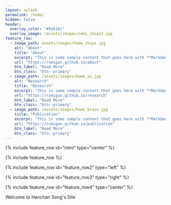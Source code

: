 ```yaml
---
layout: splash
permalink: /home/
hidden: false
header:
  overlay_color: "#5e616c"
  overlay_image: /assets/images/semi_chips2.jpg
feature_row:
  - image_path: assets/images/home_chips.jpg
    alt: "About"
    title: "About"
    excerpt: "This is some sample content that goes here with **Markdown** formatting."
    url: "https://rumigun.github.io/about"
    btn_label: "Read More"
    btn_class: "btn--primary"
  - image_path: /assets/images/home_ai.jpg
    alt: "Research"
    title: "Research"
    excerpt: "This is some sample content that goes here with **Markdown** formatting."
    url: "https://rumigun.github.io/research"
    btn_label: "Read More"
    btn_class: "btn--primary"
  - image_path: /assets/images/home_brain.jpg
    title: "Publication"
    excerpt: "This is some sample content that goes here with **Markdown** formatting."
    url: "https://rumigun.github.io/publication"
    btn_label: "Read More"
    btn_class: "btn--primary"
---
```


{% include feature_row id="intro" type="center" %}

{% include feature_row %}

{% include feature_row id="feature_row2" type="left" %}

{% include feature_row id="feature_row3" type="right" %}

{% include feature_row id="feature_row4" type="center" %}

Welcome to Hanchan Song's Site

